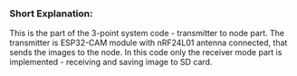 ### Short Explanation:

This is the part of the 3-point system code - transmitter to node part. The transmitter is ESP32-CAM module with nRF24L01 antenna connected, 
that sends the images to the node. In this code only the receiver mode part is implemented - receiving and saving image to SD card. 
